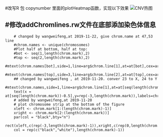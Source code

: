#改写R 包 copynumber 里面的plotHeatmap函数，实现以下效果
![CNV热图](https://github.com/wangweifeng2018/plotCNVHeatmap_genome/blob/master/CNV_heatmap.png)

#修改addChromlines.rw文件在底部添加染色体信息
-----------------
        # changed by wangweifeng,at 2019-11-22, give chrom.name at 47,53 line
        #chrom.names <- unique(chromosomes)
        #Plot half at bottom, half at top:
        #bot <- seq(1,length(chrom.mark),2)
        #top <- seq(2,length(chrom.mark),2)
        #mtext(chrom.names[bot],side=1,line=arg$chrom.line[1],at=at[bot],cex=arg$chrom.cex)
        #mtext(chrom.names[top],side=3,line=arg$chrom.line[2],at=at[top],cex=arg$chrom.cex)
        ## changed by wangweifeng , at 2019-11-20. conver 23 to X, 24 to Y
        #mtext(chrom.names,side=1,line=arg$chrom.line[1],at=at[seq(length(chrom.mark))-0.5],cex=arg$chrom.cex)
        text(x = at[seq(length(chrom.mark))-0.5],y=rep(-3,length(chrom.mark)),labels=chrom.names,pos=1,cex=arg$chrom.cex)
        # added by wangweifeng,at 2019-11-20
        # plot chromosome strip at the bottom of the figure
        xleft <- chrom.mark[1:(length(chrom.mark)-1)]
        xright <- chrom.mark[2:(length(chrom.mark))]
        par(col = "black",bty="n")
        rect(xleft,c(rep(-3,length(chrom.mark)-1)),xright,c(rep(0,length(chrom.mark)-1)),
        col = rep(c("black","white"),length(chrom.mark)-1))
